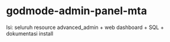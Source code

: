# godmode-admin-panel-mta
Isi: seluruh resource advanced_admin + web dashboard + SQL + dokumentasi install
